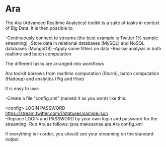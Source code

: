 Ara
===

The Ara (Advanced Realtime Analytics) toolkit is a suite of tasks in context of Big Data.
It is then possible to:

-Continuously connect to streams (the best example is Twitter 1% sample streaming)
-Store data in relational databases (MySQL) and NoSQL databases (MongoDB)
-Apply some filters on data 
-Realise analysis in both realtime and batch computation

The different tasks are arranged into workflows

Ara toolkit borrows from realtime computation (Storm), batch computation (Hadoop) and analytics (Pig and Hive)

It is easy to use: 

-Create a file "config.xml" (named it as you want) like this: 
<?xml version="1.0" encoding="UTF-8"?>
\<config\>
  <login>LOGIN</login>
	<password>PASSWORD</password>
	<URL>https://stream.twitter.com/1/statuses/sample.json</URL>	
</config>
-Replace LOGIN and PASSWORD by your own login and password for the streaming
-Run Ara as follows: java makesense.ara.Ara config.xml

If everything is in order, you should see your streaming on the standard output